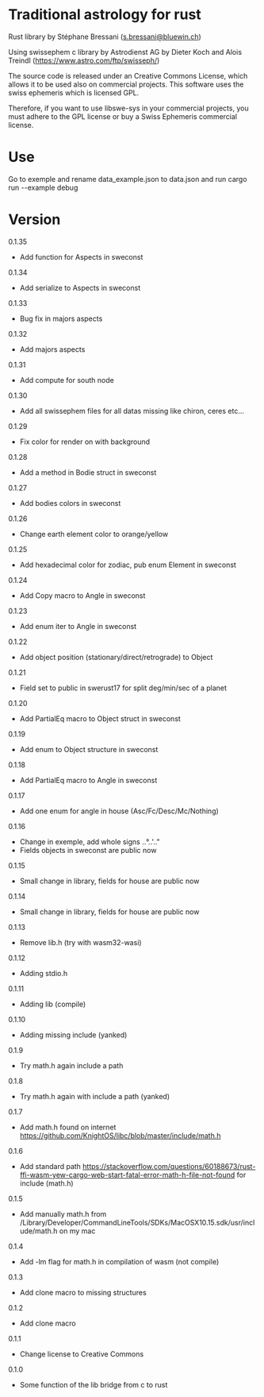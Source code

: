 # Traditional astrology for rust
Rust library by Stéphane Bressani (s.bressani@bluewin.ch)

Using swissephem c library by Astrodienst AG by Dieter Koch and Alois Treindl (https://www.astro.com/ftp/swisseph/)

The source code is released under an Creative Commons License, which allows it to be used also on commercial projects. This software uses the swiss ephemeris which is licensed GPL.

Therefore, if you want to use libswe-sys in your commercial projects, you must adhere to the GPL license or buy a Swiss Ephemeris commercial license.

# Use

Go to exemple and rename data_example.json to data.json and run cargo run
--example debug

# Version
0.1.35
* Add function for Aspects in sweconst

0.1.34
* Add serialize to Aspects in sweconst

0.1.33
* Bug fix in majors aspects

0.1.32
* Add majors aspects

0.1.31
* Add compute for south node

0.1.30
* Add all swissephem files for all datas missing like chiron, ceres etc...

0.1.29
* Fix color for render on with background

0.1.28
* Add a method in Bodie struct in sweconst

0.1.27
* Add bodies colors in sweconst

0.1.26
* Change earth element color to orange/yellow

0.1.25
* Add hexadecimal color for zodiac, pub enum Element in sweconst

0.1.24
* Add Copy macro to Angle in sweconst

0.1.23
* Add enum iter to Angle in sweconst

0.1.22
* Add object position (stationary/direct/retrograde) to Object

0.1.21
* Field set to public in swerust17 for split deg/min/sec of a planet

0.1.20
* Add PartialEq macro to Object struct in sweconst

0.1.19
* Add enum to Object structure in sweconst

0.1.18
* Add PartialEq macro to Angle in sweconst

0.1.17
* Add one enum for angle in house (Asc/Fc/Desc/Mc/Nothing)

0.1.16
* Change in exemple, add whole signs ..°..'.."
* Fields objects in sweconst are public now

0.1.15
* Small change in library, fields for house are public now

0.1.14
* Small change in library, fields for house are public now

0.1.13
* Remove lib.h (try with wasm32-wasi)

0.1.12
* Adding stdio.h

0.1.11
* Adding lib (compile)

0.1.10
* Adding missing include (yanked)

0.1.9
* Try math.h again include a path

0.1.8
* Try math.h again with include a path (yanked)

0.1.7
* Add math.h found on internet https://github.com/KnightOS/libc/blob/master/include/math.h


0.1.6
* Add standard path
  https://stackoverflow.com/questions/60188673/rust-ffi-wasm-yew-cargo-web-start-fatal-error-math-h-file-not-found
  for include (math.h)

0.1.5
* Add manually math.h from /Library/Developer/CommandLineTools/SDKs/MacOSX10.15.sdk/usr/include/math.h on my mac

0.1.4
* Add -lm flag for math.h in compilation of wasm (not compile)

0.1.3
* Add clone macro to missing structures

0.1.2
* Add clone macro

0.1.1
* Change license to Creative Commons

0.1.0
* Some function of the lib bridge from c to rust
